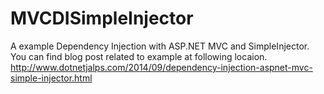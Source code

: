 MVCDISimpleInjector
===================

A example Dependency Injection with ASP.NET MVC and SimpleInjector. You can find blog post related to example at following locaion.
http://www.dotnetjalps.com/2014/09/dependency-injection-aspnet-mvc-simple-injector.html
